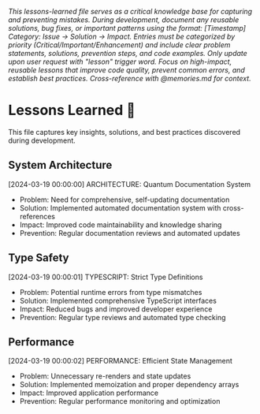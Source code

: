 *This lessons-learned file serves as a critical knowledge base for capturing and preventing mistakes. During development, document any reusable solutions, bug fixes, or important patterns using the format: [Timestamp] Category: Issue → Solution → Impact. Entries must be categorized by priority (Critical/Important/Enhancement) and include clear problem statements, solutions, prevention steps, and code examples. Only update upon user request with "lesson" trigger word. Focus on high-impact, reusable lessons that improve code quality, prevent common errors, and establish best practices. Cross-reference with @memories.md for context.*

# Lessons Learned 📝

This file captures key insights, solutions, and best practices discovered during development.

## System Architecture

[2024-03-19 00:00:00] ARCHITECTURE: Quantum Documentation System
- Problem: Need for comprehensive, self-updating documentation
- Solution: Implemented automated documentation system with cross-references
- Impact: Improved code maintainability and knowledge sharing
- Prevention: Regular documentation reviews and automated updates

## Type Safety

[2024-03-19 00:00:01] TYPESCRIPT: Strict Type Definitions
- Problem: Potential runtime errors from type mismatches
- Solution: Implemented comprehensive TypeScript interfaces
- Impact: Reduced bugs and improved developer experience
- Prevention: Regular type reviews and automated type checking

## Performance

[2024-03-19 00:00:02] PERFORMANCE: Efficient State Management
- Problem: Unnecessary re-renders and state updates
- Solution: Implemented memoization and proper dependency arrays
- Impact: Improved application performance
- Prevention: Regular performance monitoring and optimization
